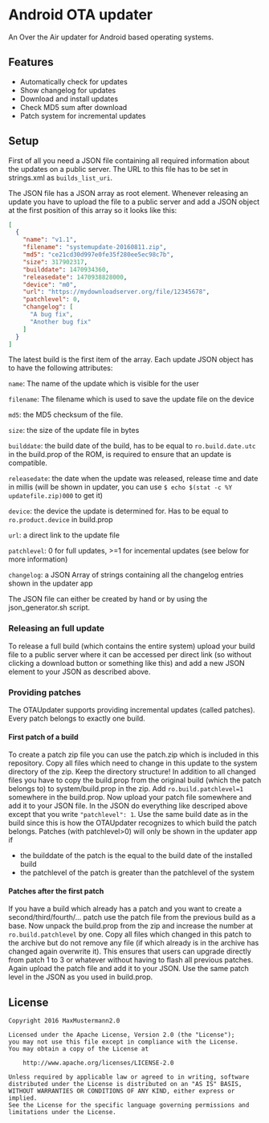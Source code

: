 # Android OTA updater
An Over the Air updater for Android based operating systems.

## Features
- Automatically check for updates
- Show changelog for updates
- Download and install updates
- Check MD5 sum after download
- Patch system for incremental updates

## Setup
First of all you need a JSON file containing all required information about the updates on a public server. The URL to this file has to be set in strings.xml as `builds_list_uri`.

The JSON file has a JSON array as root element. Whenever releasing an update you have to upload the file to a public server and add a JSON object at the first position of this array so it looks like this:
```json
[
  {
    "name": "v1.1",
    "filename": "systemupdate-20160811.zip",
    "md5": "ce21cd30d997e0fe35f280ee5ec98c7b",
    "size": 317902317,
    "builddate": 1470934360,
    "releasedate": 1470938828000,
    "device": "m0",
    "url": "https://mydownloadserver.org/file/12345678",
    "patchlevel": 0,
    "changelog": [
      "A bug fix",
      "Another bug fix"
    ]
  }
]
```
The latest build is the first item of the array.
Each update JSON object has to have the following attributes:

`name`: The name of the update which is visible for the user

`filename`: The filename which is used to save the update file on the device

`md5`: the MD5 checksum of the file.

`size`: the size of the update file in bytes

`builddate`: the build date of the build, has to be equal to `ro.build.date.utc` in the build.prop of the ROM, is required to ensure that an update is compatible.

`releasedate`: the date when the update was released, release time and date in millis (will be shown in updater, you can use `$ echo $(stat -c %Y updatefile.zip)000` to get it)

`device`: the device the update is determined for. Has to be equal to `ro.product.device` in build.prop

`url`: a direct link to the update file

`patchlevel`: 0 for full updates, >=1 for incemental updates (see below for more information)

`changelog`: a JSON Array of strings containing all the changelog entries shown in the updater app

The JSON file can either be created by hand or by using the json_generator.sh script.

### Releasing an full update
To release a full build (which contains the entire system) upload your build file to a public server where it can be accessed per direct link (so without clicking a download button or something like this) and add a new JSON element to your JSON as described above.

### Providing patches
The OTAUpdater supports providing incremental updates (called patches). Every patch belongs to exactly one build.
#### First patch of a build
To create a patch zip file you can use the patch.zip which is included in this repository. Copy all files which need to change in this update to the system directory of the zip. Keep the directory structure! In addition to all changed files you have to copy the build.prop from the original build (which the patch belongs to) to system/build.prop in the zip. Add `ro.build.patchlevel=1` somewhere in the build.prop. Now upload your patch file somewhere and add it to your JSON file. In the JSON do everything like descriped above except that you write `"patchlevel": 1`. Use the same build date as in the build since this is how the OTAUpdater recognizes to which build the patch belongs. Patches (with patchlevel>0) will only be shown in the updater app if
- the builddate of the patch is the equal to the build date of the installed build
- the patchlevel of the patch is greater than the patchlevel of the system

#### Patches after the first patch
If you have a build which already has a patch and you want to create a second/third/fourth/... patch use the patch file from the previous build as a base. Now unpack the build.prop from the zip and increase the number at `ro.build.patchlevel` by one. Copy all files which changed in this patch to the archive but do not remove any file (if which already is in the archive has changed again overwrite it). This ensures that users can upgrade directly from patch 1 to 3 or whatever without having to flash all previous patches. Again upload the patch file and add it to your JSON. Use the same patch level in the JSON as you used in build.prop.

## License
```
Copyright 2016 MaxMustermann2.0

Licensed under the Apache License, Version 2.0 (the "License");
you may not use this file except in compliance with the License.
You may obtain a copy of the License at

    http://www.apache.org/licenses/LICENSE-2.0

Unless required by applicable law or agreed to in writing, software
distributed under the License is distributed on an "AS IS" BASIS,
WITHOUT WARRANTIES OR CONDITIONS OF ANY KIND, either express or implied.
See the License for the specific language governing permissions and
limitations under the License.
```
